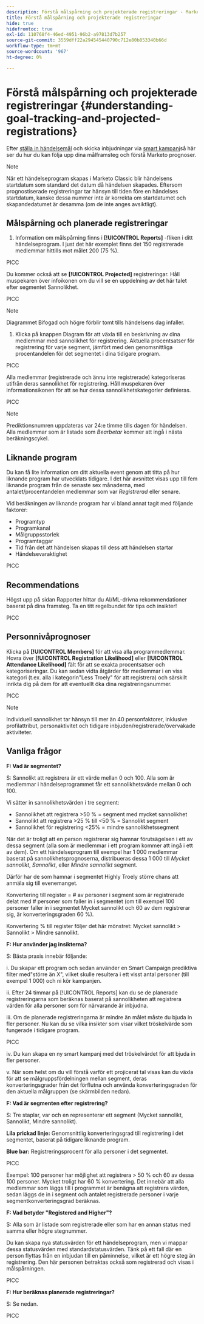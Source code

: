 ```yaml
---
description: Förstå målspårning och projekterade registreringar - Marketo Docs - produktdokumentation
title: Förstå målspårning och projekterade registreringar
hide: true
hidefromtoc: true
exl-id: 110768f4-46ed-4951-96b2-a97813d7b257
source-git-commit: 3559dff22a294545440790c712e80b853340b66d
workflow-type: tm+mt
source-wordcount: '967'
ht-degree: 0%

---
```


# Förstå målspårning och projekterade registreringar {#understanding-goal-tracking-and-projected-registrations}

Efter [ställa in händelsemål](/help/sky/setting-event-goals.md) och skicka inbjudningar via [smart kampanj](/help/sky/create-a-smart-campaign.md)så här ser du hur du kan följa upp dina målframsteg och förstå Marketo prognoser.

>[!NOTE]
>
>När ett händelseprogram skapas i Marketo Classic blir händelsens startdatum som standard det datum då händelsen skapades. Eftersom prognostiserade registreringar tar hänsyn till tiden före en händelses startdatum, kanske dessa nummer inte är korrekta om startdatumet och skapandedatumet är desamma (om de inte anges avsiktligt).

## Målspårning och planerade registreringar

1. Information om målspårning finns i **[!UICONTROL Reports]** -fliken i ditt händelseprogram. I just det här exemplet finns det 150 registrerade medlemmar hittills mot målet 200 (75 %).

PICC

Du kommer också att se **[!UICONTROL Projected]** registreringar. Håll muspekaren över infoikonen om du vill se en uppdelning av det här talet efter segmentet Sannolikhet.

PICC

>[!NOTE]
>
>Diagrammet Bifogad och högre förblir tomt tills händelsens dag infaller.

1. Klicka på knappen Diagram för att växla till en beskrivning av dina medlemmar med sannolikhet för registrering. Aktuella procentsatser för registrering för varje segment, jämfört med den genomsnittliga procentandelen för det segmentet i dina tidigare program.

PICC

Alla medlemmar (registrerade och ännu inte registrerade) kategoriseras utifrån deras sannolikhet för registrering. Håll muspekaren över informationsikonen för att se hur dessa sannolikhetskategorier definieras.

PICC

>[!NOTE]
>
>Prediktionsnumren uppdateras var 24:e timme tills dagen för händelsen. Alla medlemmar som är listade som _Bearbetar_ kommer att ingå i nästa beräkningscykel.

## Liknande program

Du kan få lite information om ditt aktuella event genom att titta på hur liknande program har utvecklats tidigare. I det här avsnittet visas upp till fem liknande program från de senaste sex månaderna, med antalet/procentandelen medlemmar som var _Registrerad_ eller senare.

Vid beräkningen av liknande program har vi bland annat tagit med följande faktorer:

* Programtyp
* Programkanal
* Målgruppsstorlek
* Programtaggar
* Tid från det att händelsen skapas till dess att händelsen startar
* Händelsevaraktighet

PICC

## Recommendations

Högst upp på sidan Rapporter hittar du AI/ML-drivna rekommendationer baserat på dina framsteg. Ta en titt regelbundet för tips och insikter!

PICC

## Personnivåprognoser

Klicka på **[!UICONTROL Members]** för att visa alla programmedlemmar. Hovra över **[!UICONTROL Registration Likelihood]** eller **[!UICONTROL Attendance Likelihood]** fält för att se exakta procentsatser och kategoriseringar. Du kan sedan vidta åtgärder för medlemmar i en viss kategori (t.ex. alla i kategorin&quot;Less Troely&quot; för att registrera) och särskilt inrikta dig på dem för att eventuellt öka dina registreringsnummer.

PICC

>[!NOTE]
>
>Individuell sannolikhet tar hänsyn till mer än 40 personfaktorer, inklusive profilattribut, personaktivitet och tidigare inbjuden/registrerade/övervakade aktiviteter.

## Vanliga frågor

**F: Vad är segmentet?**

S: Sannolikt att registrera är ett värde mellan 0 och 100. Alla som är medlemmar i händelseprogrammet får ett sannolikhetsvärde mellan 0 och 100.

Vi sätter in sannolikhetsvärden i tre segment:

* Sannolikhet att registrera >50 % = segment med mycket sannolikhet
* Sannolikt att registrera >25 % till &lt;50 % = Sannolikt segment
* Sannolikhet för registrering &lt;25% = mindre sannolikhetssegment

När det är troligt att en person registrerar sig hamnar förutsägelsen i ett av dessa segment (alla som är medlemmar i ett program kommer att ingå i ett av dem). Om ett händelseprogram till exempel har 1 000 medlemmar baserat på sannolikhetsprognoserna, distribueras dessa 1 000 till _Mycket sannolikt_, _Sannolikt_, eller _Mindre sannolikt_ segment.

Därför har de som hamnar i segmentet Highly Troely större chans att anmäla sig till evenemanget.

Konvertering till register = # av personer i segment som är registrerade delat med # personer som faller in i segmentet (om till exempel 100 personer faller in i segmentet Mycket sannolikt och 60 av dem registrerar sig, är konverteringsgraden 60 %).

Konvertering % till register följer det här mönstret: Mycket sannolikt > Sannolikt > Mindre sannolikt.

**F: Hur använder jag insikterna?**

S: Bästa praxis innebär följande:

i. Du skapar ett program och sedan använder en Smart Campaign prediktiva filter med&quot;större än X&quot;, vilket skulle resultera i ett visst antal personer (till exempel 1 000) och ni kör kampanjen.

ii. Efter 24 timmar på [!UICONTROL Reports] kan du se de planerade registreringarna som beräknas baserat på sannolikheten att registrera värden för alla personer som för närvarande är inbjudna.

iii. Om de planerade registreringarna är mindre än målet måste du bjuda in fler personer. Nu kan du se vilka insikter som visar vilket tröskelvärde som fungerade i tidigare program.

PICC

iv. Du kan skapa en ny smart kampanj med det tröskelvärdet för att bjuda in fler personer.

v. När som helst om du vill förstå varför ett projicerat tal visas kan du växla för att se målgruppsfördelningen mellan segment, deras konverteringsgrader från det förflutna och använda konverteringsgraden för den aktuella målgruppen (se skärmbilden nedan).

**F: Vad är segmenten efter registrering?**

S: Tre staplar, var och en representerar ett segment (Mycket sannolikt, Sannolikt, Mindre sannolikt).

**Lila prickad linje:** Genomsnittlig konverteringsgrad till registrering i det segmentet, baserat på tidigare liknande program.

**Blue bar:** Registreringsprocent för alla personer i det segmentet.

PICC

Exempel: 100 personer har möjlighet att registrera > 50 % och 60 av dessa 100 personer. Mycket troligt har 60 % konvertering. Det innebär att alla medlemmar som läggs till i programmet är benägna att registrera värden, sedan läggs de in i segment och antalet registrerade personer i varje segmentkonverteringsgrad beräknas.

**F: Vad betyder &quot;Registered and Higher&quot;?**

S: Alla som är listade som registrerade eller som har en annan status med samma eller högre stegnummer.

Du kan skapa nya statusvärden för ett händelseprogram, men vi mappar dessa statusvärden med standardstatusvärden. Tänk på ett fall där en person flyttas från en inbjudan till en påminnelse, vilket är ett högre steg än registrering. Den här personen betraktas också som registrerad och visas i målspårningen.

PICC

**F: Hur beräknas planerade registreringar?**

S: Se nedan.

PICC
